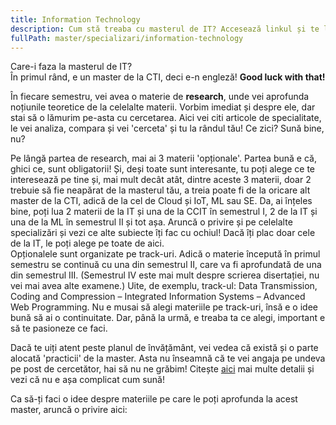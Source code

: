 ```yaml
---
title: Information Technology
description: Cum stă treaba cu masterul de IT? Accesează linkul și te lămurim!
fullPath: master/specializari/information-technology
---
```

Care-i faza la masterul de IT?\
În primul rând, e un master de la CTI, deci e-n engleză! **Good luck with that!**

În fiecare semestru, vei avea o materie de **research**, unde vei aprofunda noțiunile teoretice de la celelalte materii. Vorbim imediat și despre ele, dar stai să o lămurim pe-asta cu cercetarea. Aici vei citi articole de specialitate, le vei analiza, compara și vei 'cerceta' și tu la rândul tău! Ce zici? Sună bine, nu? 

Pe lângă partea de research, mai ai 3 materii 'opționale'. Partea bună e că, ghici ce, sunt obligatorii! Și, deși toate sunt interesante, tu poți alege ce te interesează pe tine și, mai mult decât atât, dintre aceste 3 materii, doar 2 trebuie să fie neapărat de la masterul tău, a treia poate fi de la oricare alt master de la CTI, adică de la cel de Cloud și IoT, ML sau SE. Da, ai înțeles bine, poți lua 2 materii de la IT și una de la CCIT în semestrul I, 2 de la IT și una de la ML în semestrul II și tot așa. Aruncă o privire și pe celelalte specializări și vezi ce alte subiecte îți fac cu ochiul! Dacă îți plac doar cele de la IT, le poți alege pe toate de aici.\
Opționalele sunt organizate pe track-uri. Adică o materie începută în primul semestru se continuă cu una din semestrul II, care va fi aprofundată de una din semestrul III. (Semestrul IV este mai mult despre scrierea disertației, nu vei mai avea alte examene.) Uite, de exemplu, track-ul: Data Transmission, Coding and Compression – Integrated Information Systems – Advanced Web Programming. Nu e musai să alegi materiile pe track-uri, însă e o idee bună să ai o continuitate. Dar, până la urmă, e treaba ta ce alegi, important e să te pasioneze ce faci. 

Dacă te uiți atent peste planul de învățământ, vei vedea că există și o parte alocată 'practicii' de la master. Asta nu înseamnă că te vei angaja pe undeva pe post de cercetător, hai să nu ne grăbim! Citește [aici](https://ac.upt.ro/practica-master/) mai multe detalii și vezi că nu e așa complicat cum sună!

Ca să-ți faci o idee despre materiile pe care le poți aprofunda la acest master, aruncă o privire aici:

<Fig src="/uploads/it.jpeg" alt="Ce poți învăța la masterul de IT?" caption="Ce poți învăța la masterul de IT?"></Fig>